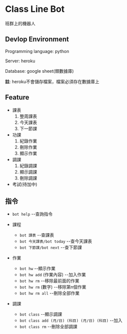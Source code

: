 # Class Line Bot

班群上的機器人

## Devlop Environment
Programming language: python

Server: heroku

Database: google sheet(類數據庫)


**註**: heroku不會儲存檔案，檔案必須存在數據庫上


## Feature

- 課表
    1. 整周課表
    2. 今天課表
    3. 下一節課
- 功課
    1. 紀錄作業
    2. 刪除作業
    3. 顯示作業
- 調課
    1. 紀錄調課
    2. 顯示調課
    3. 刪除調課
- 考試(待加中)

## 指令
- `bot help` --查詢指令

- 課程
    - `bot 課表` --查課表
    - `bot 今天課表/bot today` --查今天課表
    - `bot 下節課/bot next` --查下節課

- 作業
    - `bot hw` --顯示作業
    - `bot hw add` (作業內容) --加入作業
    - `bot hw rm` --移除最前面的作業
    - `bot hw rm` (數字) --移除第n個作業
    - `bot hw rm all` --刪除全部作業

- 調課
    - `bot class` --顯示調課
    - `bot class add (月/日) (科目) (月/日) (科目)` --加入
    - `bot class rm` --刪除全部調課
